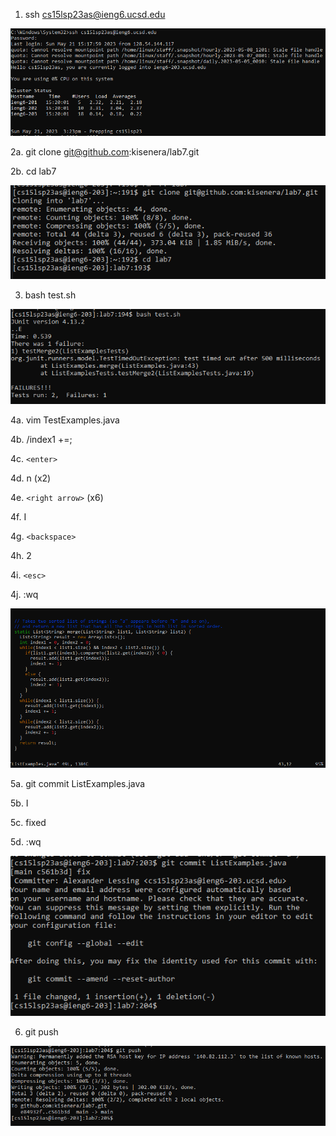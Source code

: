 1. ssh cs15lsp23as@ieng6.ucsd.edu

![Image](lr4a.PNG)

2a. git clone git@github.com:kisenera/lab7.git

2b. cd lab7

![Image](lr4b.PNG)

3. bash test.sh

![Image](lr4c.PNG)

4a. vim TestExamples.java

4b. /index1 +=;

4c. `<enter>`
  
4d. n (x2)
  
4e. `<right arrow>` (x6)
  
4f. I
  
4g. `<backspace>`
  
4h. 2
  
4i. `<esc>`
  
4j. :wq
  
![Image](lr4d.PNG)
  
5a. git commit ListExamples.java
  
5b. I
  
5c. fixed
  
5d. :wq
  
![Image](lr4e.PNG)
  
6. git push
  
![Image](lr4f.PNG)

